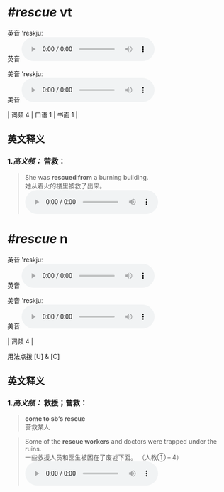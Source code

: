 # ***\#rescue*** vt
英音 'reskjuː  
英音
<audio src="./media/rescue-B.aac" controls="controls"></audio>

美音 'reskjuː  
美音
<audio src="./media/rescue.aac" controls="controls"></audio>



| 词频 4 | 口语 1 | 书面 1 |  

英文释义
---
### 1.*高义频：* **营救：**  

 > She was **rescued from** a burning building.   
 > 她从着火的楼里被救了出来。    
<audio src="./media/rescue-1.aac" controls="controls"></audio>


# ***\#rescue*** n
英音 'reskjuː  
英音
<audio src="./media/rescue-B.aac" controls="controls"></audio>

美音 'reskjuː  
美音
<audio src="./media/rescue.aac" controls="controls"></audio>



| 词频 4 |  

用法点拨  [U] & [C]

英文释义
---
### 1.*高义频：* **救援；营救：**  

 > **come to sb’s rescue**   
 > 营救某人    

 > Some of the **rescue workers** and doctors were trapped under the ruins.   
 > 一些救援人员和医生被困在了废墟下面。  （人教① – 4）  
<audio src="./media/rescue-2.aac" controls="controls"></audio>


